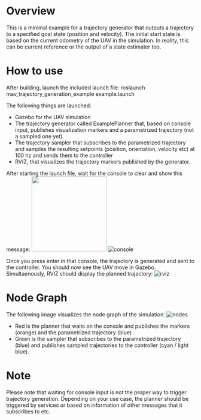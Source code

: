 # Overview
This is a minimal example for a trajectory generator that outputs a trajectory to a specified goal state (position and velocity).
The initial start state is based on the current odometry of the UAV in the simulation. In reality, this can be current reference or the output of a state estimater too.

# How to use
After building, launch the included launch file:
roslaunch mav_trajectory_generation_example example.launch

The following things are launched:
* Gazebo for the UAV simulation
* The trajectory generator called ExamplePlanner that, based on console input, publishes visualization markers and a parametrized trajectory (not a sampled one yet). 
* The trajectory sampler that subscribes to the parametrized trajectory and samples the resulting setpoints (position, orientation, velocity etc) at 100 hz and sends them to the controller
* RVIZ, that visualizes the trajectory markers published by the generator.

After starting the launch file, wait for the console to clear and show this message:
<img src="mav_trajectory_generation_example/img/console.png" width="200">
![console](https://raw.githubusercontent.com/ethz-asl/mav_trajectory_generation/feature/example_planner/mav_trajectory_generation_example/img/console.png)


Once you press enter in that console, the trajectory is generated and sent to the controller. You should now see the UAV move in Gazebo. Simultaenously, RVIZ should display the planned trajectory:
![rviz](https://raw.githubusercontent.com/ethz-asl/mav_trajectory_generation/feature/example_planner/mav_trajectory_generation_example/img/traject_rviz.png)


# Node Graph
The following image visualizes the node graph of the simulation:
![nodes](https://raw.githubusercontent.com/ethz-asl/mav_trajectory_generation/feature/example_planner/mav_trajectory_generation_example/img/nodes.png)



* Red is the planner that waits on the console and publishes the markers (orange) and the parametrized trajectory (blue)
* Green is the sampler that subscribes to the parametrized trajectory (blue) and publishes sampled trajectories to the controller (cyan / light blue).

# Note
Please note that waiting for console input is not the proper way to trigger trajectory generation. Depending on your use case, the planner should be triggered by services or based on information of other messages that it subscribes to etc.
